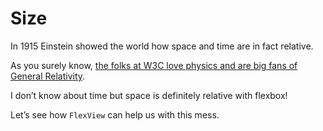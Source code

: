 # Size

In 1915 Einstein showed the world how space and time are in fact relative.

As you surely know, [the folks at W3C love physics and are big fans of General Relativity](https://www.w3.org/TR/2015/WD-css-flexbox-1-20150514/#layout-algorithm).

I don’t know about time but space is definitely relative with flexbox!

Let’s see how `FlexView` can help us with this mess.
